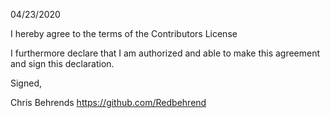 04/23/2020

I hereby agree to the terms of the Contributors License

I furthermore declare that I am authorized and able to make this
agreement and sign this declaration.

Signed,

Chris Behrends
https://github.com/Redbehrend